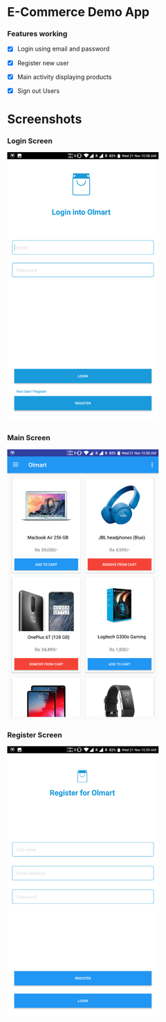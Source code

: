 # E-Commerce Demo App

### Features working
- [x] Login using email and password

- [x] Register new user

- [x] Main activity displaying products

- [x] Sign out Users


# Screenshots

### Login  Screen

<img src="screenshots/Olmart_loginpage.png" width="350">


###  Main Screen

<img src="screenshots/Olmart_main.png" width="350">

###  Register Screen

<img src="screenshots/Olmart_register.png" width="350">

